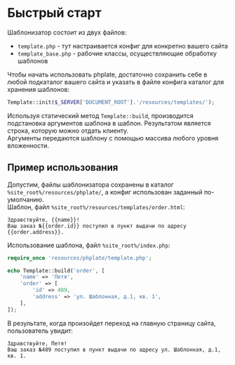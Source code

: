 # Быстрый старт

Шаблонизатор состоит из двух файлов:
- `template.php` - тут настраивается конфиг для конкретно вашего сайта
- `template_base.php` - рабочие классы, осуществляющие обработку шаблонов

Чтобы начать использовать phplate, достаточно сохранить себе в любой подкаталог вашего сайта и указать в файле конфига каталог для хранения шаблонов:

```php
Template::init($_SERVER['DOCUMENT_ROOT'].'/resources/templates/');
```

Используя статический метод `Template::build`, производится подстановка аргументов шаблона в шаблон. Результатом является строка, которую можно отдать клиенту.  
Аргументы передаются шаблону с помощью массива любого уровня вложенности.

## Пример использования

Допустим, файлы шаблонизатора сохранены в каталог `%site_root%/resources/phplate/`, а конфиг использован заданный по-умолчанию.  
Шаблон, файл `%site_root%/resources/templates/order.html`:

	Здравствуйте, {{name}}!
	Ваш заказ №{{order.id}} поступил в пункт выдачи по адресу {{order.address}}.

Использование шаблона, файл `%site_root%/index.php`:

```php
require_once 'resources/phplate/template.php';

echo Template::build('order', [
	'name' => 'Петя',
	'order' => [
		'id' => 489,
		'address' => 'ул. Шаблонная, д.1, кв. 1',
	],
]);
```

В результате, когда произойдет переход на главную страницу сайта, пользователь увидит:

	Здравствуйте, Петя!
	Ваш заказ №489 поступил в пункт выдачи по адресу ул. Шаблонная, д.1, кв. 1.
